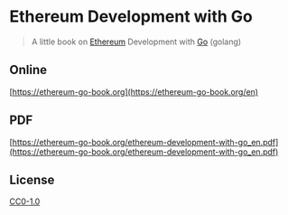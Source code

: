 # Ethereum Development with Go

> A little book on [Ethereum](https://www.ethereum.org/) Development with [Go](https://golang.org/) (golang)

## Online

[https://ethereum-go-book.org](https://ethereum-go-book.org/en)

## PDF

[https://ethereum-go-book.org/ethereum-development-with-go_en.pdf](https://ethereum-go-book.org/ethereum-development-with-go_en.pdf)

## License

[CC0-1.0](./LICENSE.md)
